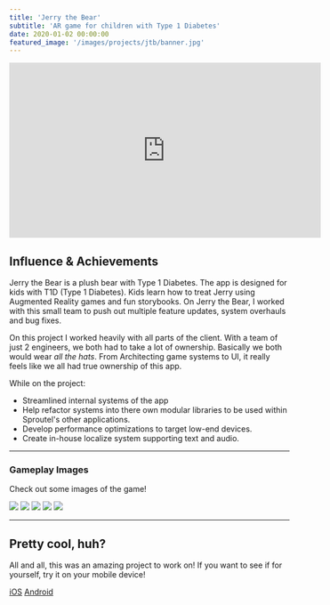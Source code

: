 ```yaml
---
title: 'Jerry the Bear'
subtitle: 'AR game for children with Type 1 Diabetes'
date: 2020-01-02 00:00:00
featured_image: '/images/projects/jtb/banner.jpg'
---
```

<iframe width="560" height="315" src="https://www.youtube.com/embed/FFwCigfzaak" frameborder="0" allow="accelerometer; autoplay; clipboard-write; encrypted-media; gyroscope" allowfullscreen></iframe>

## Influence & Achievements

Jerry the Bear is a plush bear with Type 1 Diabetes. The app is designed for kids with T1D (Type 1 Diabetes). Kids learn how to treat Jerry using Augmented Reality games and fun storybooks. On Jerry the Bear, I worked with this small team to push out multiple feature updates, system overhauls and bug fixes.

On this project I worked heavily with all parts of the client. With a team of just 2 engineers, we both had to take a lot of ownership. Basically we both would wear _all the hats_. From Architecting game systems to UI, it really feels like we all had true ownership of this app.

While on the project:
* Streamlined internal systems of the app
* Help refactor systems into there own modular libraries to be used within Sproutel's other applications.
* Develop performance optimizations to target low-end devices.
* Create in-house localize system supporting text and audio.

---

### Gameplay Images

Check out some images of the game!

<div class="gallery" data-columns="3">
	<img src="/images/projects/jtb/showcase-1.jpg">
	<img src="/images/projects/jtb/showcase-2.jpg">
	<img src="/images/projects/jtb/showcase-3.jpg">
	<img src="/images/projects/jtb/showcase-4.jpg">
	<img src="/images/projects/jtb/showcase-5.jpg">
</div>

---

## Pretty cool, huh?

All and all, this was an amazing project to work on! If you want to see if for yourself, try it on your mobile device!

<a href="https://apps.apple.com/us/app/jerry-the-bear/id1164513249" class="button button--large">iOS</a>
<a href="https://play.google.com/store/apps/details?id=com.sproutel.jtb.t1d" class="button button--large">Android</a>